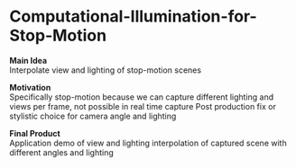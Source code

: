 # Computational-Illumination-for-Stop-Motion  

**Main Idea**  
Interpolate view and lighting of stop-motion scenes
  
**Motivation**  
Specifically stop-motion because we can capture different lighting and views per frame, not possible in real time capture
Post production fix or stylistic choice for camera angle and lighting
  
**Final Product**  
Application demo of view and lighting interpolation of captured scene with different angles and lighting
